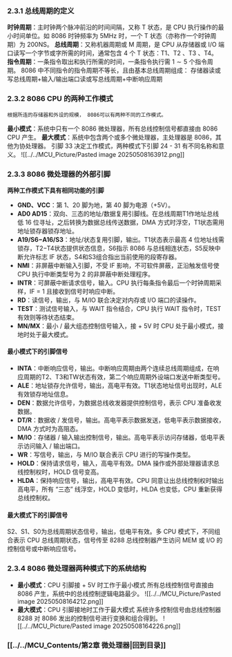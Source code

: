 ### 2.3.1 总线周期的定义
**时钟周期**：主时钟两个脉冲前沿的时间间隔，又称 T 状态，是 CPU 执行操作的最小时间单位。如 8086 时钟频率为 5MHz 时，一个 T 状态（亦称作一个时钟周期）为 200NS。
**总线周期**：又称机器周期或 M 周期，是 CPU 从存储器或 I/O 端口读写一个字节或字所需的时间，通常包含 4 个 T 状态：T1​、T2​ 、T3​ 、T4​。
**指令周期**：一条指令取出和执行所需的时间，一条指令执行需 $1\sim5$ 个指令周期。
8086 中不同指令的指令周期不等长，且由基本总线周期组成：
存储器读或写总线周期+输入/输出端口读或写总线周期+中断响应周期
### 2.3.2 8086 CPU 的两种工作模式
	根据所连的存储器和外设的规模， 8086可以有两种不同的工作模式。
**最小模式**：系统中只有一个 8086 微处理器，所有总线控制信号都直接由 8086 CPU 产生。
**最大模式**：系统中包含两个或多个微处理器，主处理器是 8086，其他为协处理器。
引脚 33 决定工作模式，两种模式下引脚 24 - 31 有不同名称和意义。
![[../../MCU_Picture/Pasted image 20250508163912.png]]
### 2.3.3 8086 微处理器的外部引脚
**两种工作模式下具有相同功能的引脚**
- **GND、VCC​**：第 1、20 脚为地，第 40 脚为电源（+5V）。
- **AD0​ AD15​**：双向、三态的地址/数据复用引脚线。在总线周期T1​作地址总线低 16 位寻址，之后转换为数据总线传送数据，DMA 方式时浮空，T1​状态需用地址锁存器锁存地址。
- **A19​/S6​−A16​/S3​**：地址/状态复用引脚，输出。T1​状态表示最高 4 位地址线需锁存，T2​−T4​状态提供状态信息，S6​指示 8086 与总线相连状态，S5​反映中断允许标志 IF 状态，S4​和S3​组合指出当前使用的段寄存器。
- **NMI**：非屏蔽中断输入引脚，不受 IF 影响，不可软件屏蔽，正沿触发信号使 CPU 执行中断类型号为 2 的非屏蔽中断处理程序。
- **INTR**：可屏蔽中断请求信号，输入。CPU 执行每条指令最后一个时钟周期采样，IF = 1 且接收到信号时响应中断。
- **RD**：读信号，输出，与 M/IO 联合决定对内存或 I/O 端口的读操作。
- **TEST**：测试信号输入，与 WAIT 指令结合，CPU 执行 WAIT 指令时，TEST 有效则等待状态结束。
- **MN/MX**：最小 / 最大组态控制信号输入，接 + 5V 时 CPU 处于最小模式，接地时处于最大模式。
#### 最小模式下的引脚信号
- **INTA**：中断响应信号，输出。中断响应周期由两个连续总线周期组成，在响应周期的T2​、T3​和TW​状态有效，第二个响应周期外设端口发送中断类型号。
- **ALE**：地址锁存允许信号，输出，高电平有效。T1​状态地址信号出现时，ALE 有效锁存地址信息。
- **DEN**：数据允许信号，为数据总线收发器提供控制信号，表示 CPU 准备收发数据。
- **DT/R**：数据收 / 发信号，输出。高电平表示数据发送，低电平表示数据接收，DMA 方式时为高阻态。
- **M/IO**：存储器 / 输入输出控制信号，输出。高电平表示访问存储器，低电平表示访问输入 / 输出端口。
- **WR**：写信号，输出，与 M/IO 联合表示 CPU 进行的写操作类型。
- **HOLD**：保持请求信号，输入，高电平有效。DMA 操作或外部处理器请求总线控制权时，HOLD 信号变高。
- **HLDA**：保持响应信号，输出，高电平有效。CPU 同意让出总线控制权时输出高电平，所有 “三态” 线浮空，HOLD 变低时，HLDA 也变低，CPU 重新获得总线控制权。
#### 最大模式下的引脚信号
S2​​、S1​​、S0​​为总线周期状态信号，输出，低电平有效。多 CPU 模式下，不同组合表示 CPU 总线周期状态，信号传至 8288 总线控制器产生访问 MEM 或 I/O 的控制信号或中断响应信号。
### 2.3.4 8086 微处理器两种模式下的系统结构
- **最小模式**：CPU 引脚接 + 5V 时工作于最小模式
所有总线控制信号直接由 8086 产生，系统中的总线控制逻辑电路最少。
![[../../MCU_Picture/Pasted image 20250508164212.png]]
- **最大模式**：CPU 引脚接地时工作于最大模式
系统许多控制信号由总线控制器 8288 对 8086 发出的控制信号进行变换和组合得到。
![[../../MCU_Picture/Pasted image 20250508164226.png]]
### [[../../MCU_Contents/第2章 微处理器|回到目录]]